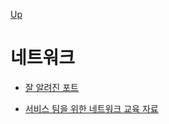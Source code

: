 [Up](../index.md)

# 네트워크

- [잘 알려진 포트](./well_known_port.md)

- [서비스 팀을 위한 네트워크 교육 자료](./communication_basics.md)